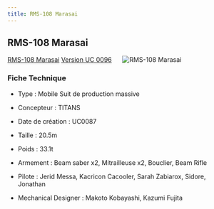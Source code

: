 ```yaml
---
title: RMS-108 Marasai
---
```


RMS-108 Marasai
---------------


[RMS-108 Marasai](javascript:change_image_m('images/stories/saga/zetagundam/mechas/titans/rms-108.png');) [Version UC 0096](javascript:change_image_m('images/stories/saga/unicorn/mechas/zeon/rms-108-uc0096.png');)      ![RMS-108 Marasai](/images/stories/saga/zetagundam/mechas/titans/rms-108.png)    


### Fiche Technique


- Type : Mobile Suit de production massive


- Concepteur : TITANS  
- Date de création : UC0087  
- Taille : 20.5m  
- Poids : 33.1t  
- Armement : Beam saber x2, Mitrailleuse x2, Bouclier, Beam Rifle  
- Pilote : Jerid Messa, Kacricon Cacooler, Sarah Zabiarox, Sidore, Jonathan  
- Mechanical Designer : Makoto Kobayashi, Kazumi Fujita

